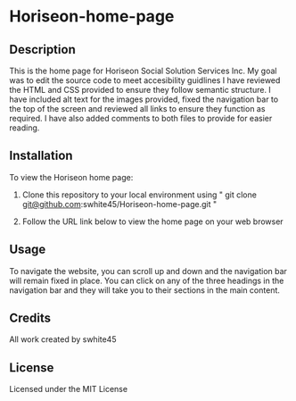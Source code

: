 # Horiseon-home-page

<h2> Description </h2>

This is the home page for Horiseon Social Solution Services Inc. My goal was to edit the source code to meet accesibility guidlines I have reviewed the HTML and CSS provided to ensure they follow semantic structure. I have included alt text for the images provided, fixed the navigation bar to the top of the screen and reviewed all links to ensure they function as required. I have also added comments to both files to provide for easier reading.


<h2> Installation </h2>

To view the Horiseon home page:

1) Clone this repository to your local environment using " git clone git@github.com:swhite45/Horiseon-home-page.git "

2) Follow the URL link below to view the home page on your web browser


<h2> Usage </h2>

To navigate the website, you can scroll up and down and the navigation bar will remain fixed in place. You can click on any of the three headings in the navigation bar and they will take you to their sections in the main content.


<h2> Credits </h2>

All work created by swhite45


<h2> License </h2>

Licensed under the MIT License
